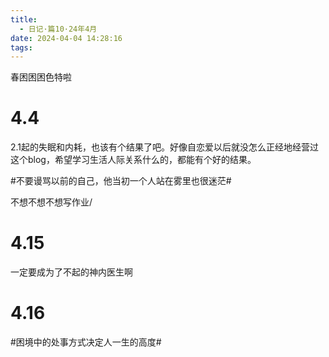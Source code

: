 ```yaml
---
title:
  - 日记·篇10·24年4月
date: 2024-04-04 14:28:16
tags:
---
```

春困困困色特啦
<!--more-->
<h1>4.4</h1>
<p>2.1起的失眠和内耗，也该有个结果了吧。好像自恋爱以后就没怎么正经地经营过这个blog，希望学习生活人际关系什么的，都能有个好的结果。<p>
<p>#不要谩骂以前的自己，他当初一个人站在雾里也很迷茫#<p>
<p>不想不想不想写作业/<p>
<h1>4.15</h1>
<p>一定要成为了不起的神内医生啊<p>
<h1>4.16</h1>
<p>#困境中的处事方式决定人一生的高度#<p>
